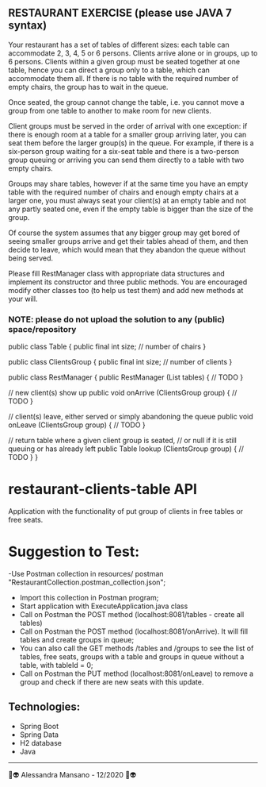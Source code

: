 RESTAURANT EXERCISE (please use JAVA 7 syntax)
----------------------------------------------------------------------------------------

Your restaurant has a set of tables of different sizes: each table can accommodate 2, 3, 4, 5 or 6 persons. Clients arrive alone or in groups, up to 6 persons. Clients within a given group must be seated together at one table, hence you can direct a group only to a table, which can accommodate them all. If there is no table with the required number of empty chairs, the group has to wait in the queue.

Once seated, the group cannot change the table, i.e. you cannot move a group from one table to another to make room for new clients.

Client groups must be served in the order of arrival with one exception: if there is enough room at a table for a smaller group arriving later, you can seat them before the larger group(s) in the queue. For example, if there is a six-person group waiting for a six-seat table and there is a two-person group queuing  or arriving you can send them directly to a table with two empty chairs.

Groups may share tables, however if at the same time you have an empty table with the required number of chairs and enough empty chairs at a larger one, you must always seat your client(s) at an empty table and not any partly seated one, even if the empty table is bigger than the size of the group.

Of course the system assumes that any bigger group may get bored of seeing smaller groups arrive and get their tables ahead of them, and then decide to leave, which would mean that they abandon the queue without being served.

Please fill RestManager class with appropriate data structures and implement its constructor and three public methods. You are encouraged modify other classes too (to help us test them) and add new methods at your will.

### NOTE: please do not upload the solution to any (public) space/repository

public class Table
{
   public final int size; // number of chairs
}

public class ClientsGroup
{
   public final int size; // number of clients
}

public class RestManager
{
   public RestManager (List<Table> tables)
   {
      // TODO
   }

   // new client(s) show up
   public void onArrive (ClientsGroup group)
   {
      // TODO
   }

   // client(s) leave, either served or simply abandoning the queue
   public void onLeave (ClientsGroup group)
   {
      // TODO
   }

   // return table where a given client group is seated, 
   // or null if it is still queuing or has already left
   public Table lookup (ClientsGroup group)
   {
      // TODO
   }
}


# restaurant-clients-table API

Application with the functionality of put group of clients in free tables or free seats.

# Suggestion to Test:
-Use Postman collection in resources/ postman "RestaurantCollection.postman_collection.json";
- Import this collection in Postman program;
- Start application with ExecuteApplication.java class
- Call on Postman the POST method (localhost:8081/tables - create all tables)
- Call on Postman the POST method (localhost:8081/onArrive). It will fill tables and
create groups in queue;
- You can also call the GET methods /tables and /groups to see the list of tables, free seats, groups 
with a table and groups in queue without a table, with tableId = 0; 
- Call on Postman the PUT method (localhost:8081/onLeave) to remove a group and check if there are new 
seats with this update.


## Technologies:
- Spring Boot
- Spring Data
- H2 database
- Java

---

🤘👽 Alessandra Mansano - 12/2020 🤘👽
